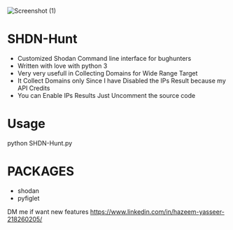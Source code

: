 


![Screenshot (1)](https://user-images.githubusercontent.com/51271019/150514162-305c175a-4cc6-4d96-bc14-1c9c98b586bc.png)



# SHDN-Hunt
* Customized Shodan Command line interface for bughunters 
* Written with love with python 3
* Very very usefull in Collecting Domains for Wide Range Target
* It Collect Domains only Since I have Disabled the IPs Result because my API Credits
* You can Enable IPs Results Just Uncomment the source code  

# Usage
python SHDN-Hunt.py

# PACKAGES
* shodan
* pyfiglet

DM me if want new features
https://www.linkedin.com/in/hazeem-yasseer-218260205/







